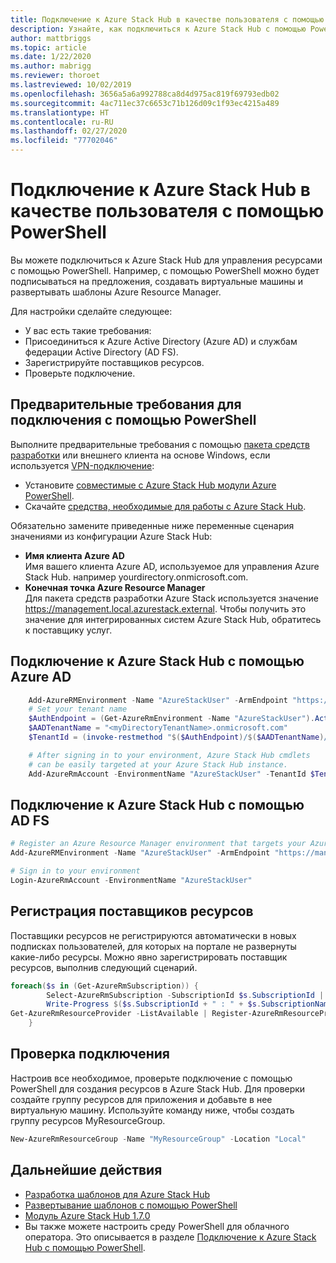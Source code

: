```yaml
---
title: Подключение к Azure Stack Hub в качестве пользователя с помощью PowerShell
description: Узнайте, как подключиться к Azure Stack Hub с помощью PowerShell.
author: mattbriggs
ms.topic: article
ms.date: 1/22/2020
ms.author: mabrigg
ms.reviewer: thoroet
ms.lastreviewed: 10/02/2019
ms.openlocfilehash: 3656a5a6a992788ca8d4d975ac819f69793edb02
ms.sourcegitcommit: 4ac711ec37c6653c71b126d09c1f93ec4215a489
ms.translationtype: HT
ms.contentlocale: ru-RU
ms.lasthandoff: 02/27/2020
ms.locfileid: "77702046"
---
```

# <a name="connect-to-azure-stack-hub-with-powershell-as-a-user"></a>Подключение к Azure Stack Hub в качестве пользователя с помощью PowerShell

Вы можете подключиться к Azure Stack Hub для управления ресурсами с помощью PowerShell. Например, с помощью PowerShell можно будет подписываться на предложения, создавать виртуальные машины и развертывать шаблоны Azure Resource Manager.

Для настройки сделайте следующее:
  - У вас есть такие требования:
  - Присоединиться к Azure Active Directory (Azure AD) и службам федерации Active Directory (AD FS). 
  - Зарегистрируйте поставщиков ресурсов.
  - Проверьте подключение.

## <a name="prerequisites-to-connecting-with-powershell"></a>Предварительные требования для подключения с помощью PowerShell

Выполните предварительные требования с помощью [пакета средств разработки](../asdk/asdk-connect.md#connect-to-azure-stack-using-rdp) или внешнего клиента на основе Windows, если используется [VPN-подключение](../asdk/asdk-connect.md#connect-to-azure-stack-using-vpn):

* Установите [совместимые с Azure Stack Hub модули Azure PowerShell](../operator/azure-stack-powershell-install.md).
* Скачайте [средства, необходимые для работы с Azure Stack Hub](../operator/azure-stack-powershell-download.md).

Обязательно замените приведенные ниже переменные сценария значениями из конфигурации Azure Stack Hub:

- **Имя клиента Azure AD**  
  Имя вашего клиента Azure AD, используемое для управления Azure Stack Hub. например yourdirectory.onmicrosoft.com.
- **Конечная точка Azure Resource Manager**  
  Для пакета средств разработки Azure Stack используется значение https://management.local.azurestack.external. Чтобы получить это значение для интегрированных систем Azure Stack Hub, обратитесь к поставщику услуг.

## <a name="connect-to-azure-stack-hub-with-azure-ad"></a>Подключение к Azure Stack Hub с помощью Azure AD

```powershell  
    Add-AzureRMEnvironment -Name "AzureStackUser" -ArmEndpoint "https://management.local.azurestack.external"
    # Set your tenant name
    $AuthEndpoint = (Get-AzureRmEnvironment -Name "AzureStackUser").ActiveDirectoryAuthority.TrimEnd('/')
    $AADTenantName = "<myDirectoryTenantName>.onmicrosoft.com"
    $TenantId = (invoke-restmethod "$($AuthEndpoint)/$($AADTenantName)/.well-known/openid-configuration").issuer.TrimEnd('/').Split('/')[-1]

    # After signing in to your environment, Azure Stack Hub cmdlets
    # can be easily targeted at your Azure Stack Hub instance.
    Add-AzureRmAccount -EnvironmentName "AzureStackUser" -TenantId $TenantId
```

## <a name="connect-to-azure-stack-hub-with-ad-fs"></a>Подключение к Azure Stack Hub с помощью AD FS

  ```powershell  
  # Register an Azure Resource Manager environment that targets your Azure Stack Hub instance
  Add-AzureRMEnvironment -Name "AzureStackUser" -ArmEndpoint "https://management.local.azurestack.external"

  # Sign in to your environment
  Login-AzureRmAccount -EnvironmentName "AzureStackUser"
  ```

## <a name="register-resource-providers"></a>Регистрация поставщиков ресурсов

Поставщики ресурсов не регистрируются автоматически в новых подписках пользователей, для которых на портале не развернуты какие-либо ресурсы. Можно явно зарегистрировать поставщик ресурсов, выполнив следующий сценарий.

```powershell  
foreach($s in (Get-AzureRmSubscription)) {
        Select-AzureRmSubscription -SubscriptionId $s.SubscriptionId | Out-Null
        Write-Progress $($s.SubscriptionId + " : " + $s.SubscriptionName)
Get-AzureRmResourceProvider -ListAvailable | Register-AzureRmResourceProvider
    }
```

## <a name="test-the-connectivity"></a>Проверка подключения

Настроив все необходимое, проверьте подключение с помощью PowerShell для создания ресурсов в Azure Stack Hub. Для проверки создайте группу ресурсов для приложения и добавьте в нее виртуальную машину. Используйте команду ниже, чтобы создать группу ресурсов MyResourceGroup.

```powershell  
New-AzureRmResourceGroup -Name "MyResourceGroup" -Location "Local"
```

## <a name="next-steps"></a>Дальнейшие действия

- [Разработка шаблонов для Azure Stack Hub](azure-stack-develop-templates.md)
- [Развертывание шаблонов с помощью PowerShell](azure-stack-deploy-template-powershell.md)
- [Модуль Azure Stack Hub 1.7.0](https://docs.microsoft.com/powershell/azure/azure-stack/overview)
- Вы также можете настроить среду PowerShell для облачного оператора. Это описывается в разделе [Подключение к Azure Stack Hub с помощью PowerShell](../operator/azure-stack-powershell-configure-admin.md).
